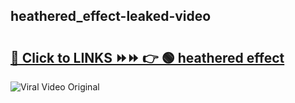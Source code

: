 
 ## heathered_effect-leaked-video 

# <h2><a href="https://clipsfans.com/heathered_effect&ref=git">🔗 Click to LINKS ⏩⏩ 👉 🟢 heathered effect </a></h2>

<a href="https://clipsfans.com/heathered_effect&ref=git" rel="nofollow" data-target="animated-image.originalLink"><img src="https://i.ibb.co.com/xMMVF88/686577567.gif" alt="Viral Video Original" style="max-width: 100%; display: inline-block;" data-target="animated-image.originalImage"></a>
